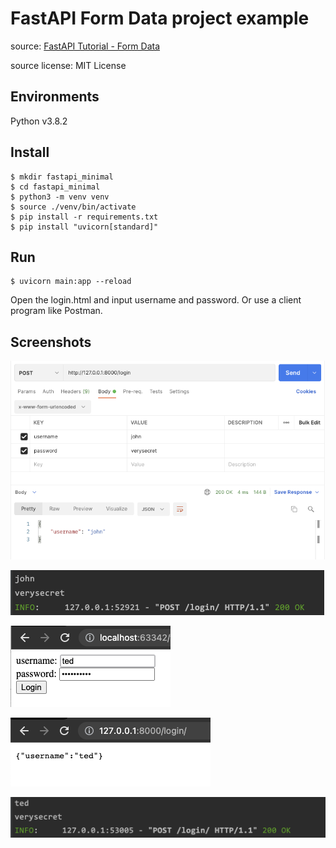 # FastAPI Form Data project example

source: [FastAPI Tutorial - Form Data](https://fastapi.tiangolo.com/tutorial/request-forms/)

source license: MIT License

## Environments
Python v3.8.2

## Install
```shell
$ mkdir fastapi_minimal
$ cd fastapi_minimal
$ python3 -m venv venv
$ source ./venv/bin/activate
$ pip install -r requirements.txt
$ pip install "uvicorn[standard]"
```

## Run
```shell
$ uvicorn main:app --reload
```

Open the login.html and input username and password.
Or use a client program like Postman.

## Screenshots
![Postman POST /login](screenshots/postman_post_login.png)

![Postman log](screenshots/postman_log.png)

![login.html](screenshots/html_login.png)

![login.html Result](screenshots/html_login_result.png)

![login.html log](screenshots/html_login_log.png)
